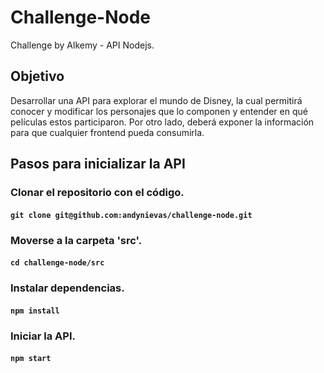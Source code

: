 # Challenge-Node
Challenge by Alkemy - API Nodejs.

## Objetivo
Desarrollar una API para explorar el mundo de Disney, la cual permitirá conocer y modificar los
personajes que lo componen y entender en qué películas estos participaron. Por otro lado, deberá
exponer la información para que cualquier frontend pueda consumirla.

## Pasos para inicializar la API

### Clonar el repositorio con el código.
#### `git clone git@github.com:andynievas/challenge-node.git`

### Moverse a la carpeta 'src'.
#### `cd challenge-node/src`

### Instalar dependencias.
#### `npm install`

### Iniciar la API.
#### `npm start`


